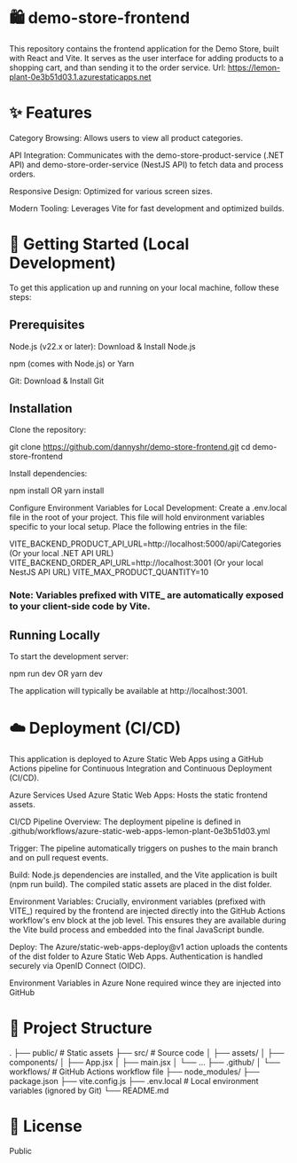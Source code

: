# 🛍️ demo-store-frontend
This repository contains the frontend application for the Demo Store, built with React and Vite. 
It serves as the user interface for adding products to a shopping cart, and than sending it to the order service.
Url: https://lemon-plant-0e3b51d03.1.azurestaticapps.net

# ✨ Features
Category Browsing: Allows users to view all product categories.

API Integration: Communicates with the demo-store-product-service (.NET API) and demo-store-order-service (NestJS API) to fetch data and process orders.

Responsive Design: Optimized for various screen sizes.

Modern Tooling: Leverages Vite for fast development and optimized builds.

# 🚀 Getting Started (Local Development)
To get this application up and running on your local machine, follow these steps:

## Prerequisites
Node.js (v22.x or later): Download & Install Node.js

npm (comes with Node.js) or Yarn

Git: Download & Install Git

## Installation
Clone the repository:

git clone https://github.com/dannyshr/demo-store-frontend.git
cd demo-store-frontend

Install dependencies:

npm install
OR
yarn install

Configure Environment Variables for Local Development:
Create a .env.local file in the root of your project. 
This file will hold environment variables specific to your local setup.
Place the following entries in the file:

VITE_BACKEND_PRODUCT_API_URL=http://localhost:5000/api/Categories (Or your local .NET API URL)
VITE_BACKEND_ORDER_API_URL=http://localhost:3001 (Or your local NestJS API URL)
VITE_MAX_PRODUCT_QUANTITY=10

### Note: Variables prefixed with VITE_ are automatically exposed to your client-side code by Vite.

## Running Locally
To start the development server:

npm run dev
OR
yarn dev

The application will typically be available at http://localhost:3001.

# ☁️ Deployment (CI/CD)
This application is deployed to Azure Static Web Apps using a GitHub Actions pipeline for Continuous Integration and Continuous Deployment (CI/CD).

Azure Services Used
Azure Static Web Apps: Hosts the static frontend assets.

CI/CD Pipeline Overview: 
The deployment pipeline is defined in .github/workflows/azure-static-web-apps-lemon-plant-0e3b51d03.yml

Trigger: The pipeline automatically triggers on pushes to the main branch and on pull request events.

Build: Node.js dependencies are installed, and the Vite application is built (npm run build). The compiled static assets are placed in the dist folder.

Environment Variables: Crucially, environment variables (prefixed with VITE_) required by the frontend are injected directly into the GitHub Actions workflow's env block at the job level.
This ensures they are available during the Vite build process and embedded into the final JavaScript bundle.

Deploy: The Azure/static-web-apps-deploy@v1 action uploads the contents of the dist folder to Azure Static Web Apps. Authentication is handled securely via OpenID Connect (OIDC).

Environment Variables in Azure
None required wince they are injected into GitHub

# 📂 Project Structure
.
├── public/                # Static assets
├── src/                   # Source code
│   ├── assets/
│   ├── components/
│   ├── App.jsx
│   ├── main.jsx
│   └── ...
├── .github/
│   └── workflows/         # GitHub Actions workflow file
├── node_modules/
├── package.json
├── vite.config.js
├── .env.local             # Local environment variables (ignored by Git)
└── README.md

# 📄 License
Public